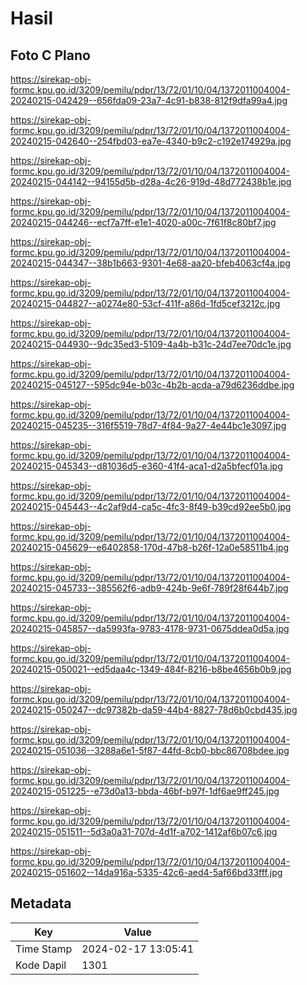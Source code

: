 # Hasil

## Foto C Plano

https://sirekap-obj-formc.kpu.go.id/3209/pemilu/pdpr/13/72/01/10/04/1372011004004-20240215-042429--656fda09-23a7-4c91-b838-812f9dfa99a4.jpg

https://sirekap-obj-formc.kpu.go.id/3209/pemilu/pdpr/13/72/01/10/04/1372011004004-20240215-042640--254fbd03-ea7e-4340-b9c2-c192e174929a.jpg

https://sirekap-obj-formc.kpu.go.id/3209/pemilu/pdpr/13/72/01/10/04/1372011004004-20240215-044142--94155d5b-d28a-4c26-919d-48d772438b1e.jpg

https://sirekap-obj-formc.kpu.go.id/3209/pemilu/pdpr/13/72/01/10/04/1372011004004-20240215-044246--ecf7a7ff-e1e1-4020-a00c-7f61f8c80bf7.jpg

https://sirekap-obj-formc.kpu.go.id/3209/pemilu/pdpr/13/72/01/10/04/1372011004004-20240215-044347--38b1b663-9301-4e68-aa20-bfeb4063cf4a.jpg

https://sirekap-obj-formc.kpu.go.id/3209/pemilu/pdpr/13/72/01/10/04/1372011004004-20240215-044827--a0274e80-53cf-411f-a86d-1fd5cef3212c.jpg

https://sirekap-obj-formc.kpu.go.id/3209/pemilu/pdpr/13/72/01/10/04/1372011004004-20240215-044930--9dc35ed3-5109-4a4b-b31c-24d7ee70dc1e.jpg

https://sirekap-obj-formc.kpu.go.id/3209/pemilu/pdpr/13/72/01/10/04/1372011004004-20240215-045127--595dc94e-b03c-4b2b-acda-a79d6236ddbe.jpg

https://sirekap-obj-formc.kpu.go.id/3209/pemilu/pdpr/13/72/01/10/04/1372011004004-20240215-045235--316f5519-78d7-4f84-9a27-4e44bc1e3097.jpg

https://sirekap-obj-formc.kpu.go.id/3209/pemilu/pdpr/13/72/01/10/04/1372011004004-20240215-045343--d81036d5-e360-41f4-aca1-d2a5bfecf01a.jpg

https://sirekap-obj-formc.kpu.go.id/3209/pemilu/pdpr/13/72/01/10/04/1372011004004-20240215-045443--4c2af9d4-ca5c-4fc3-8f49-b39cd92ee5b0.jpg

https://sirekap-obj-formc.kpu.go.id/3209/pemilu/pdpr/13/72/01/10/04/1372011004004-20240215-045629--e6402858-170d-47b8-b26f-12a0e58511b4.jpg

https://sirekap-obj-formc.kpu.go.id/3209/pemilu/pdpr/13/72/01/10/04/1372011004004-20240215-045733--385562f6-adb9-424b-9e6f-789f28f644b7.jpg

https://sirekap-obj-formc.kpu.go.id/3209/pemilu/pdpr/13/72/01/10/04/1372011004004-20240215-045857--da5993fa-9783-4178-9731-0675ddea0d5a.jpg

https://sirekap-obj-formc.kpu.go.id/3209/pemilu/pdpr/13/72/01/10/04/1372011004004-20240215-050021--ed5daa4c-1349-484f-8216-b8be4656b0b9.jpg

https://sirekap-obj-formc.kpu.go.id/3209/pemilu/pdpr/13/72/01/10/04/1372011004004-20240215-050247--dc97382b-da59-44b4-8827-78d6b0cbd435.jpg

https://sirekap-obj-formc.kpu.go.id/3209/pemilu/pdpr/13/72/01/10/04/1372011004004-20240215-051036--3288a6e1-5f87-44fd-8cb0-bbc86708bdee.jpg

https://sirekap-obj-formc.kpu.go.id/3209/pemilu/pdpr/13/72/01/10/04/1372011004004-20240215-051225--e73d0a13-bbda-46bf-b97f-1df6ae9ff245.jpg

https://sirekap-obj-formc.kpu.go.id/3209/pemilu/pdpr/13/72/01/10/04/1372011004004-20240215-051511--5d3a0a31-707d-4d1f-a702-1412af6b07c6.jpg

https://sirekap-obj-formc.kpu.go.id/3209/pemilu/pdpr/13/72/01/10/04/1372011004004-20240215-051602--14da916a-5335-42c6-aed4-5af66bd33fff.jpg


## Metadata

| Key        | Value               |
| ---------- | ------------------- |
| Time Stamp | 2024-02-17 13:05:41 |
| Kode Dapil | 1301                |




